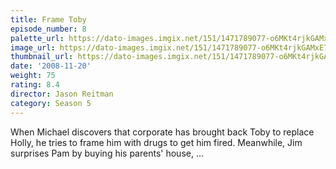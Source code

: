 ```yaml
---
title: Frame Toby
episode_number: 8
palette_url: https://dato-images.imgix.net/151/1471789077-o6MKt4rjkGAMxE75X48egbhMOUn.jpg?ixlib=rb-1.1.0&ch=DPR%2CWidth&auto=enhance&palette=json
image_url: https://dato-images.imgix.net/151/1471789077-o6MKt4rjkGAMxE75X48egbhMOUn.jpg?ixlib=rb-1.1.0&ch=DPR%2CWidth&auto=compress%2Cformat&w=500
thumbnail_url: https://dato-images.imgix.net/151/1471789077-o6MKt4rjkGAMxE75X48egbhMOUn.jpg?ixlib=rb-1.1.0&ch=DPR%2CWidth&auto=enhance&w=500&h=280&fit=crop&fm=jpg
date: '2008-11-20'
weight: 75
rating: 8.4
director: Jason Reitman
category: Season 5
---
```


When Michael discovers that corporate has brought back Toby to replace Holly, he tries to frame him with drugs to get him fired. Meanwhile, Jim surprises Pam by buying his parents' house, ...